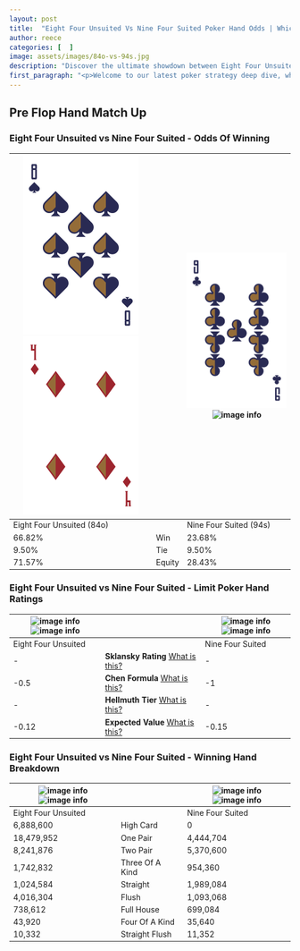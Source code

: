 ```yaml
---
layout: post
title:  "Eight Four Unsuited Vs Nine Four Suited Poker Hand Odds | Which Is The Better Hand In Poker? A Complete Guide"
author: reece
categories: [  ]
image: assets/images/84o-vs-94s.jpg
description: "Discover the ultimate showdown between Eight Four Unsuited and Nine Four Suited in poker! Uncover the odds, strategies, and scenarios where one hand triumphs over the other. Get ready to up your poker game with this thrilling analysis."
first_paragraph: "<p>Welcome to our latest poker strategy deep dive, where we're pitting two distinct hands against each other in a high-stakes showdown: Eight Four Unsuited vs Nine Four Suited.</p><p>In the dynamic world of poker, every decision counts, and knowing which hand holds the upper hand is key to your success at the table.</p><p>In this article, we'll dissect these two hands, explore the scenarios where one dominates the other, and equip you with the knowledge to make strategic choices that can tip the odds in your favor.</p><p>Get ready to unravel the intriguing dynamics of these poker hands and elevate your game to new heights.</p>"
---
```




[comment]: # (sp0)

## Pre Flop Hand Match Up

<div class="table hand-ratings" markdown="1"> 



### Eight Four Unsuited vs Nine Four Suited - Odds Of Winning


    
| ![image info](assets/images/hand1/8.png) ![image info](assets/images/hand1/4o.png) |  | ![image info](assets/images/hand2/9.png) ![image info](assets/images/hand2/4s.png) |
| -------- | -------- | -------- |
| Eight Four Unsuited (84o) |  | Nine Four Suited (94s) |
| 66.82% | Win | 23.68% |
| 9.50% | Tie | 9.50% |
| 71.57% | Equity | 28.43% |




[comment]: # (sp1)



### Eight Four Unsuited vs Nine Four Suited - Limit Poker Hand Ratings


    
| ![image info](https://www.riverpairs.com/assets/images/hand1/8.png) ![image info](https://www.riverpairs.com/assets/images/hand1/4o.png) |  | ![image info](https://www.riverpairs.com/assets/images/hand2/9.png) ![image info](https://www.riverpairs.com/assets/images/hand2/4s.png) |
| -------- | -------- | -------- |
| Eight Four Unsuited |  | Nine Four Suited |
| - | **Sklansky Rating** [What is this?](/sklansky-rating-explained) | - |
| -0.5 | **Chen Formula** [What is this?](/chen-formula-explained) | -1 |
| - | **Hellmuth Tier** [What is this?](/Hellmuth-tier-explained) | - |
| -0.12 | **Expected Value** [What is this?](/expected-value-explained) | -0.15 |




[comment]: # (sp2)



### Eight Four Unsuited vs Nine Four Suited - Winning Hand Breakdown


    
| ![image info](https://www.riverpairs.com/assets/images/hand1/8.png) ![image info](https://www.riverpairs.com/assets/images/hand1/4o.png) |  | ![image info](https://www.riverpairs.com/assets/images/hand2/9.png) ![image info](https://www.riverpairs.com/assets/images/hand2/4s.png) |
| -------- | -------- | -------- |
| Eight Four Unsuited |  | Nine Four Suited |
| 6,888,600 | High Card | 0 |
| 18,479,952 | One Pair | 4,444,704 |
| 8,241,876 | Two Pair | 5,370,600 |
| 1,742,832 | Three Of A Kind | 954,360 |
| 1,024,584 | Straight | 1,989,084 |
| 4,016,304 | Flush | 1,093,068 |
| 738,612 | Full House | 699,084 |
| 43,920 | Four Of A Kind | 35,640 |
| 10,332 | Straight Flush | 11,352 |




[comment]: # (sp3)



</div>

[comment]: # (sp4)



[comment]: # (sp5)

